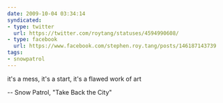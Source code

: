 ```yaml
---
date: 2009-10-04 03:34:14
syndicated:
- type: twitter
  url: https://twitter.com/roytang/statuses/4594990608/
- type: facebook
  url: https://www.facebook.com/stephen.roy.tang/posts/146187143739
tags:
- snowpatrol
---
```


it's a mess, it's a start, it's a flawed work of art

-- Snow Patrol, "Take Back the City"